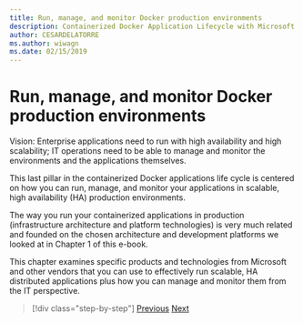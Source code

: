 ```yaml
---
title: Run, manage, and monitor Docker production environments
description: Containerized Docker Application Lifecycle with Microsoft Platform and Tools
author: CESARDELATORRE
ms.author: wiwagn
ms.date: 02/15/2019
---
```


# Run, manage, and monitor Docker production environments

Vision: Enterprise applications need to run with high availability and high scalability; IT operations need to be able to manage and monitor the environments and the applications themselves.

This last pillar in the containerized Docker applications life cycle is centered on how you can run, manage, and monitor your applications in scalable, high availability (HA) production environments.

The way you run your containerized applications in production (infrastructure architecture and platform technologies) is  very much related and founded on the chosen architecture and development platforms we looked at in Chapter 1 of this e-book.

This chapter examines specific products and technologies from Microsoft and other vendors that you can use to effectively run scalable, HA distributed applications plus how you can manage and monitor them from the IT perspective.

>[!div class="step-by-step"]
>[Previous](../docker-devops-workflow/create-ci-cd-pipelines-azure-devops-services-aspnetcore-kubernetes.md)
>[Next](run-microservices-based-applications-in-production.md)
